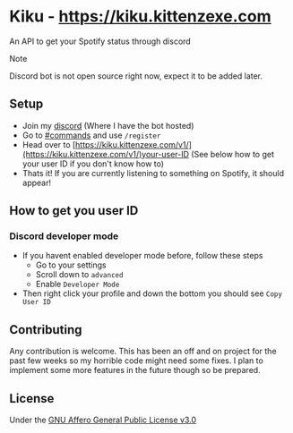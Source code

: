 # Kiku - https://kiku.kittenzexe.com

An API to get your Spotify status through discord

> [!NOTE]
> Discord bot is not open source right now, expect it to be added later.

## Setup

- Join my [discord](https://discord.gg/Sq6GSbZjHj) (Where I have the bot hosted)
- Go to [#commands](https://discord.com/channels/971691815617036348/1185841646215102464) and use `/register`
- Head over to [https://kiku.kittenzexe.com/v1/](https://kiku.kittenzexe.com/v1/)your-user-ID (See below how to get your user ID if you don't know how to)
- Thats it! If you are currently listening to something on Spotify, it should appear!

## How to get you user ID

### Discord developer mode

- If you havent enabled developer mode before, follow these steps
  - Go to your settings
  - Scroll down to `advanced`
  - Enable `Developer Mode`
- Then right click your profile and down the bottom you should see `Copy User ID`

## Contributing

Any contribution is welcome. This has been an off and on project for the past few weeks so my horrible code might need some fixes. I plan to implement some more features in the future though so be prepared.

## License

Under the [GNU Affero General Public License v3.0](https://github.com/KittenzExe/kiku?tab=AGPL-3.0-1-ov-file)
